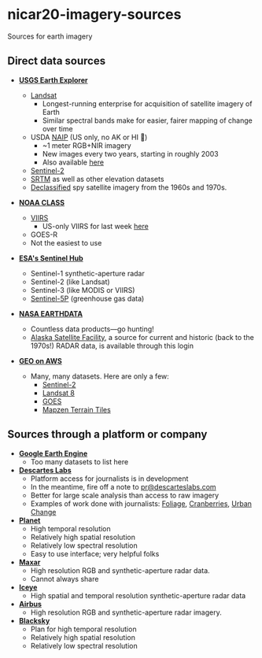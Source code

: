 # nicar20-imagery-sources
Sources for earth imagery 

## Direct data sources

* [**USGS Earth Explorer**](https://earthexplorer.usgs.gov)
  * [Landsat](https://landsat.gsfc.nasa.gov/)
    * Longest-running enterprise for acquisition of satellite imagery of Earth
    * Similar spectral bands make for easier, fairer mapping of change over time 
  * USDA [NAIP](https://www.fsa.usda.gov/programs-and-services/aerial-photography/imagery-programs/naip-imagery/) (US only, no AK or HI 😬)
    * ~1 meter RGB+NIR imagery 
    * New images every two years, starting in roughly 2003
    * Also available [here](https://nrcs.app.box.com/v/naip) 
  * [Sentinel-2](https://sentinel.esa.int/web/sentinel/missions/sentinel-2)
  * [SRTM](https://www2.jpl.nasa.gov/srtm/) as well as other elevation datasets
  * [Declassified](https://www.usgs.gov/science-explorer-results?es=declassified) spy satellite imagery from the 1960s and 1970s. 

* [**NOAA CLASS**](https://www.bou.class.noaa.gov/saa/products/welcome)
  * [VIIRS](https://ncc.nesdis.noaa.gov/VIIRS/)
    * US-only VIIRS for last week [here](ftp://ftp.ssec.wisc.edu/pub/eosdb/npp/viirs/)
  * GOES-R
  * Not the easiest to use
  
* [**ESA's Sentinel Hub**](https://scihub.copernicus.eu/dhus/#/home)
  * Sentinel-1 synthetic-aperture radar
  * Sentinel-2 (like Landsat)
  * Sentinel-3 (like MODIS or VIIRS)
  * [Sentinel-5P](https://earth.esa.int/web/guest/missions/esa-eo-missions/sentinel-5p) (greenhouse gas data)

* [**NASA EARTHDATA**](https://earthdata.nasa.gov/)
  * Countless data products—go hunting!
  * [Alaska Satellite Facility](https://asf.alaska.edu/), a source for current and historic (back to the 1970s!) RADAR data, is available through this login
  
* [**GEO on AWS**](https://registry.opendata.aws/?search=tags:gis,earth%20observation,events,mapping,meteorological,environmental,transportation)
  * Many, many datasets. Here are only a few:
    * [Sentinel-2](https://registry.opendata.aws/sentinel-2/)
    * [Landsat 8](https://landsatonaws.com/)
    * [GOES](https://registry.opendata.aws/noaa-goes/)
    * [Mapzen Terrain Tiles](https://registry.opendata.aws/terrain-tiles/)

## Sources through a platform or company

* [**Google Earth Engine**](https://developers.google.com/earth-engine/datasets/)
  * Too many datasets to list here 
* [**Descartes Labs**](https://www.descarteslabs.com/)
  * Platform access for journalists is in development
  * In the meantime, fire off a note to pr@descarteslabs.com 
  * Better for large scale analysis than access to raw imagery 
  * Examples of work done with journalists: [Foliage](https://www.washingtonpost.com/graphics/2019/national/fall-foliage-atlas/), [Cranberries](https://www.nationalgeographic.com/history/2019/11/united-states-cranberry-harvest-explained-charts/), [Urban Change](https://www.nytimes.com/interactive/2019/12/27/upshot/america-from-above.html)
* [**Planet**](https://www.planet.com/)
  * High temporal resolution
  * Relatively high spatial resolution
  * Relatively low spectral resolution
  * Easy to use interface; very helpful folks
* [**Maxar**](https://www.maxar.com/)
	* High resolution RGB and synthetic-aperture radar data.
  * Cannot always share 
* [**Iceye**](https://www.iceye.com/)
	* High spatial and temporal resolution synthetic-aperture radar data
* [**Airbus**](https://www.intelligence-airbusds.com/optical-and-radar-data/)
 	* High resolution RGB and synthetic-aperture radar imagery. 
* [**Blacksky**](https://www.blacksky.com/)
  * Plan for high temporal resolution
  * Relatively high spatial resolution
  * Relatively low spectral resolution
